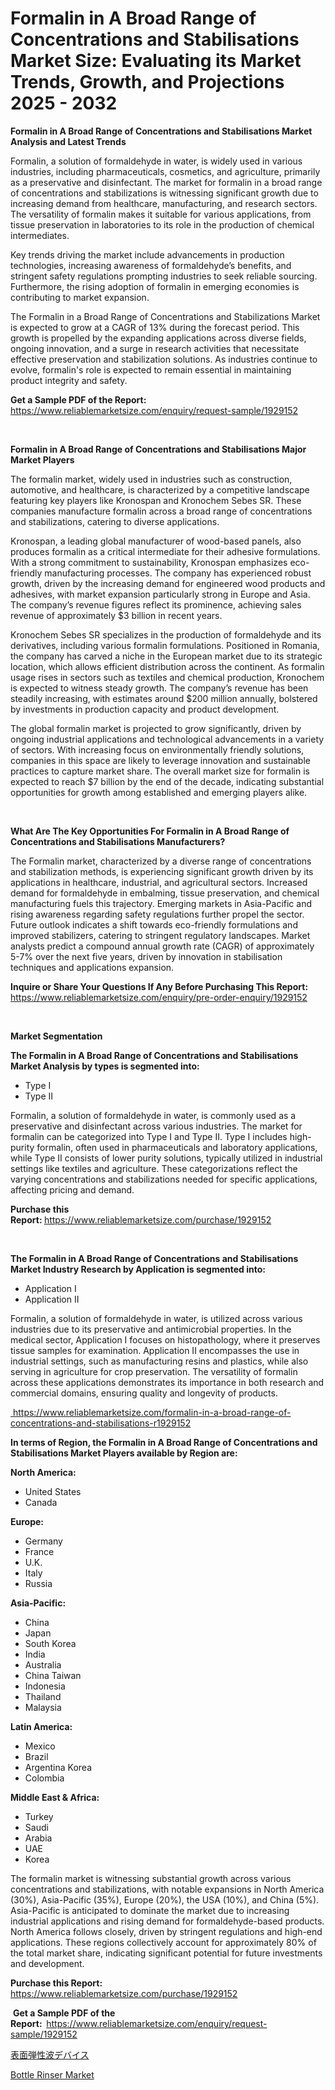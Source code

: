 <p><h1>Formalin in A Broad Range of Concentrations and Stabilisations Market Size: Evaluating its Market Trends, Growth, and Projections 2025 - 2032</h1></p><p><strong>Formalin in A Broad Range of Concentrations and Stabilisations Market Analysis and Latest Trends</strong></p>
<p><p>Formalin, a solution of formaldehyde in water, is widely used in various industries, including pharmaceuticals, cosmetics, and agriculture, primarily as a preservative and disinfectant. The market for formalin in a broad range of concentrations and stabilizations is witnessing significant growth due to increasing demand from healthcare, manufacturing, and research sectors. The versatility of formalin makes it suitable for various applications, from tissue preservation in laboratories to its role in the production of chemical intermediates.</p><p>Key trends driving the market include advancements in production technologies, increasing awareness of formaldehyde’s benefits, and stringent safety regulations prompting industries to seek reliable sourcing. Furthermore, the rising adoption of formalin in emerging economies is contributing to market expansion.</p><p>The Formalin in a Broad Range of Concentrations and Stabilizations Market is expected to grow at a CAGR of 13% during the forecast period. This growth is propelled by the expanding applications across diverse fields, ongoing innovation, and a surge in research activities that necessitate effective preservation and stabilization solutions. As industries continue to evolve, formalin's role is expected to remain essential in maintaining product integrity and safety.</p></p>
<p><strong>Get a Sample PDF of the Report:&nbsp;</strong> <a href="https://www.reliablemarketsize.com/enquiry/request-sample/1929152?utm_campaign=1197&utm_medium=2&utm_source=Github&utm_content=ia&utm_term=16012025&utm_id=formalin-in-a-broad-range-of-concentrations-and-stabilisations">https://www.reliablemarketsize.com/enquiry/request-sample/1929152</a></p>
<p>&nbsp;</p>
<p><strong>Formalin in A Broad Range of Concentrations and Stabilisations Major Market Players</strong></p>
<p><p>The formalin market, widely used in industries such as construction, automotive, and healthcare, is characterized by a competitive landscape featuring key players like Kronospan and Kronochem Sebes SR. These companies manufacture formalin across a broad range of concentrations and stabilizations, catering to diverse applications.</p><p>Kronospan, a leading global manufacturer of wood-based panels, also produces formalin as a critical intermediate for their adhesive formulations. With a strong commitment to sustainability, Kronospan emphasizes eco-friendly manufacturing processes. The company has experienced robust growth, driven by the increasing demand for engineered wood products and adhesives, with market expansion particularly strong in Europe and Asia. The company’s revenue figures reflect its prominence, achieving sales revenue of approximately $3 billion in recent years.</p><p>Kronochem Sebes SR specializes in the production of formaldehyde and its derivatives, including various formalin formulations. Positioned in Romania, the company has carved a niche in the European market due to its strategic location, which allows efficient distribution across the continent. As formalin usage rises in sectors such as textiles and chemical production, Kronochem is expected to witness steady growth. The company’s revenue has been steadily increasing, with estimates around $200 million annually, bolstered by investments in production capacity and product development.</p><p>The global formalin market is projected to grow significantly, driven by ongoing industrial applications and technological advancements in a variety of sectors. With increasing focus on environmentally friendly solutions, companies in this space are likely to leverage innovation and sustainable practices to capture market share. The overall market size for formalin is expected to reach $7 billion by the end of the decade, indicating substantial opportunities for growth among established and emerging players alike.</p></p>
<p>&nbsp;</p>
<p><strong>What Are The Key Opportunities For Formalin in A Broad Range of Concentrations and Stabilisations Manufacturers?</strong></p>
<p><p>The Formalin market, characterized by a diverse range of concentrations and stabilization methods, is experiencing significant growth driven by its applications in healthcare, industrial, and agricultural sectors. Increased demand for formaldehyde in embalming, tissue preservation, and chemical manufacturing fuels this trajectory. Emerging markets in Asia-Pacific and rising awareness regarding safety regulations further propel the sector. Future outlook indicates a shift towards eco-friendly formulations and improved stabilizers, catering to stringent regulatory landscapes. Market analysts predict a compound annual growth rate (CAGR) of approximately 5-7% over the next five years, driven by innovation in stabilisation techniques and applications expansion.</p></p>
<p><strong>Inquire or Share Your Questions If Any Before Purchasing This Report:</strong> <a href="https://www.reliablemarketsize.com/enquiry/pre-order-enquiry/1929152?utm_campaign=1197&utm_medium=2&utm_source=Github&utm_content=ia&utm_term=16012025&utm_id=formalin-in-a-broad-range-of-concentrations-and-stabilisations">https://www.reliablemarketsize.com/enquiry/pre-order-enquiry/1929152</a></p>
<p>&nbsp;</p>
<p><strong>Market Segmentation</strong></p>
<p><strong>The Formalin in A Broad Range of Concentrations and Stabilisations Market Analysis by types is segmented into:</strong></p>
<p><ul><li>Type I</li><li>Type II</li></ul></p>
<p><p>Formalin, a solution of formaldehyde in water, is commonly used as a preservative and disinfectant across various industries. The market for formalin can be categorized into Type I and Type II. Type I includes high-purity formalin, often used in pharmaceuticals and laboratory applications, while Type II consists of lower purity solutions, typically utilized in industrial settings like textiles and agriculture. These categorizations reflect the varying concentrations and stabilizations needed for specific applications, affecting pricing and demand.</p></p>
<p><strong>Purchase this Report:&nbsp;</strong><a href="https://www.reliablemarketsize.com/purchase/1929152?utm_campaign=1197&utm_medium=2&utm_source=Github&utm_content=ia&utm_term=16012025&utm_id=formalin-in-a-broad-range-of-concentrations-and-stabilisations">https://www.reliablemarketsize.com/purchase/1929152</a></p>
<p>&nbsp;</p>
<p><strong>The Formalin in A Broad Range of Concentrations and Stabilisations Market Industry Research by Application is segmented into:</strong></p>
<p><ul><li>Application I</li><li>Application II</li></ul></p>
<p><p>Formalin, a solution of formaldehyde in water, is utilized across various industries due to its preservative and antimicrobial properties. In the medical sector, Application I focuses on histopathology, where it preserves tissue samples for examination. Application II encompasses the use in industrial settings, such as manufacturing resins and plastics, while also serving in agriculture for crop preservation. The versatility of formalin across these applications demonstrates its importance in both research and commercial domains, ensuring quality and longevity of products.</p></p>
<p><a href="https://www.reliablemarketsize.com/formalin-in-a-broad-range-of-concentrations-and-stabilisations-r1929152?utm_campaign=1197&utm_medium=2&utm_source=Github&utm_content=ia&utm_term=16012025&utm_id=formalin-in-a-broad-range-of-concentrations-and-stabilisations">&nbsp;https://www.reliablemarketsize.com/formalin-in-a-broad-range-of-concentrations-and-stabilisations-r1929152</a></p>
<p><strong>In terms of Region, the Formalin in A Broad Range of Concentrations and Stabilisations Market Players available by Region are:</strong></p>
<p>
    <p> <strong> North America: </strong>
        <ul>
            <li>United States</li>
            <li>Canada</li>
        </ul>
        </p> 
    <p> <strong> Europe: </strong>
        <ul>
            <li>Germany</li>
            <li>France</li>
            <li>U.K.</li>
            <li>Italy</li>
            <li>Russia</li>
        </ul>
        </p> 
    <p> <strong> Asia-Pacific: </strong>
        <ul>
            <li>China</li>
            <li>Japan</li>
            <li>South Korea</li>
            <li>India</li>
            <li>Australia</li>
            <li>China Taiwan</li>
            <li>Indonesia</li>
            <li>Thailand</li>
            <li>Malaysia</li>
        </ul>
        </p> 
    <p> <strong> Latin America: </strong>
        <ul>
            <li>Mexico</li>
            <li>Brazil</li>
            <li>Argentina Korea</li>
            <li>Colombia</li>
        </ul>
        </p> 
    <p> <strong> Middle East & Africa: </strong>
        <ul>
            <li>Turkey</li>
            <li>Saudi</li>
            <li>Arabia</li>
            <li>UAE</li>
            <li>Korea</li>
        </ul>
    </p>
    </p>
<p><p>The formalin market is witnessing substantial growth across various concentrations and stabilizations, with notable expansions in North America (30%), Asia-Pacific (35%), Europe (20%), the USA (10%), and China (5%). Asia-Pacific is anticipated to dominate the market due to increasing industrial applications and rising demand for formaldehyde-based products. North America follows closely, driven by stringent regulations and high-end applications. These regions collectively account for approximately 80% of the total market share, indicating significant potential for future investments and development.</p></p>
<p><strong>Purchase this Report: </strong><a href="https://www.reliablemarketsize.com/purchase/1929152?utm_campaign=1197&utm_medium=2&utm_source=Github&utm_content=ia&utm_term=16012025&utm_id=formalin-in-a-broad-range-of-concentrations-and-stabilisations">https://www.reliablemarketsize.com/purchase/1929152</a></p>
<p>&nbsp;<strong>Get a Sample PDF of the Report:&nbsp;&nbsp;</strong><a href="https://www.reliablemarketsize.com/enquiry/request-sample/1929152?utm_campaign=1197&utm_medium=2&utm_source=Github&utm_content=ia&utm_term=16012025&utm_id=formalin-in-a-broad-range-of-concentrations-and-stabilisations">https://www.reliablemarketsize.com/enquiry/request-sample/1929152</a></p>
<p><strong></strong></p>
<p><p><a href="https://github.com/lababdou/Market-Research-Report-List-6/blob/main/624486631143.md?utm_campaign=1197&utm_medium=2&utm_source=Github&utm_content=ia&utm_term=16012025&utm_id=formalin-in-a-broad-range-of-concentrations-and-stabilisations">表面弾性波デバイス</a></p><p><a href="https://github.com/prosalinda88/Market-Research-Report-List-7/blob/main/bottle-rinser-market.md?utm_campaign=1197&utm_medium=2&utm_source=Github&utm_content=ia&utm_term=16012025&utm_id=formalin-in-a-broad-range-of-concentrations-and-stabilisations">Bottle Rinser Market</a></p></p>